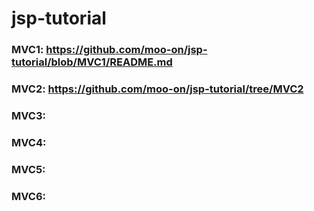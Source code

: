 # jsp-tutorial
### MVC1: https://github.com/moo-on/jsp-tutorial/blob/MVC1/README.md
### MVC2: https://github.com/moo-on/jsp-tutorial/tree/MVC2
### MVC3:
### MVC4:
### MVC5:
### MVC6:
